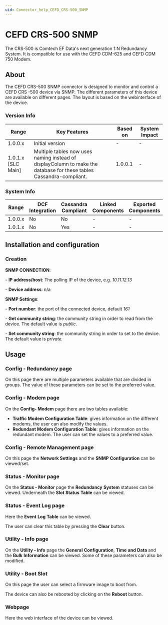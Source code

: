 ```yaml
---
uid: Connector_help_CEFD_CRS-500_SNMP
---
```


# CEFD CRS-500 SNMP

The CRS-500 is Comtech EF Data's next generation 1:N Redundancy System. It is compatible for use with the CEFD CDM-625 and CEFD CDM 750 Modem.

## About

The CEFD CRS-500 SNMP connector is designed to monitor and control a CEFD CRS -500 device via SNMP. The different parameters of this device are available on different pages. The layout is based on the webinterface of the device.

### Version Info

| **Range**            | **Key Features**                                                                                                    | **Based on** | **System Impact** |
|----------------------|---------------------------------------------------------------------------------------------------------------------|--------------|-------------------|
| 1.0.0.x              | Initial version                                                                                                     | \-           | \-                |
| 1.0.1.x \[SLC Main\] | Multiple tables now uses naming instead of displayColumn to make the database for these tables Cassandra-compliant. | 1.0.0.1      | \-                |



### System Info

| Range     | DCF Integration     | Cassandra Compliant     | Linked Components     | Exported Components     |
|-----------|---------------------|-------------------------|-----------------------|-------------------------|
| 1.0.0.x   | No                  | No                      | \-                    | \-                      |
| 1.0.1.x   | No                  | Yes                     | \-                    | \-                      |



## Installation and configuration

### Creation

**SNMP CONNECTION**:

\- **IP address/host**: The polling IP of the device, e.g. *10.11.12.13*

\- **Device address**: n/a

**SNMP Settings**:

\- **Port number**: the port of the connected device, default *161*

\- **Get community string**: the community string in order to read from the device. The default value is *public*.

\- **Set community string**: the community string in order to set to the device. The default value is *private.*

## Usage

### Config - Redundancy page

On this page there are multiple parameters available that are divided in groups. The value of these parameters can be set to the preferred value.

### Config - Modem page

On the **Config- Modem** page there are two tables available:

- **Traffic Modem Configuration Table**: gives information on the different modems, the user can also modify the values.
- **Redundant Modem Configuration Table**: gives information on the redundant modem. The user can set the values to a preferred value.

### Config - Remote Management page

On this page the **Network Settings** and the **SNMP** **Configuration** can be viewed/set.

### Status - Monitor page

On the **Status - Monitor** page the **Redundancy** **System** statuses can be viewed. Underneath the **Slot** **Status** **Table** can be viewed.

### Status - Event Log page

Here the **Event** **Log** **Table** can be viewed.

The user can clear this table by pressing the **Clear** button.

### Utility - Info page

On the **Utility - Info** page the **General** **Configuration**, **Time** **and** **Data** and the **Bulk** **Information** can be viewed. Some of these parameters can also be modified.

### Utility - Boot Slot

On this page the user can select a firmware image to boot from.

The device can also be rebooted by clicking on the **Reboot** button.

### Webpage

Here the web interface of the device can be viewed.
